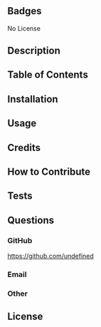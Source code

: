 
# 

## Badges
No License

## Description


## Table of Contents


## Installation


## Usage


## Credits


## How to Contribute


## Tests


## Questions
### GitHub
https://github.com/undefined

### Email


### Other


## License
